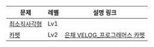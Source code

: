 |문제|레벨|설명 링크|
|------|---|---|
|[최소직사각형](https://school.programmers.co.kr/learn/courses/30/lessons/86491) |Lv1||
|[카펫](https://school.programmers.co.kr/learn/courses/30/lessons/42842) |Lv2|[은채 VELOG_프로그래머스 카펫](https://velog.io/@eunsilk/python-%ED%94%84%EB%A1%9C%EA%B7%B8%EB%9E%98%EB%A8%B8%EC%8A%A4-%EC%B9%B4%ED%8E%AB)|

